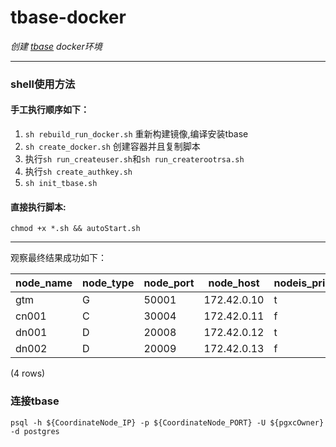 # tbase-docker

*创建 [tbase](https://github.com/Tencent/TBase "tbase") docker环境*

------------



### shell使用方法
#### 手工执行顺序如下：
1. `sh rebuild_run_docker.sh` 重新构建镜像,编译安装tbase
2. `sh create_docker.sh` 创建容器并且复制脚本
3. 执行`sh run_createuser.sh`和`sh run_createrootrsa.sh`
4. 执行`sh create_authkey.sh`
5. `sh init_tbase.sh`

#### 直接执行脚本:
`chmod +x *.sh && autoStart.sh`



------------
观察最终结果成功如下：

 |node_name | node_type | node_port |  node_host  | nodeis_primary | nodeis_preferred |  node_id   | node_cluster_name 
|-----------|-----------|-----------|-------------|----------------|------------------|------------|-------------------
 |gtm       | G         |     50001 | 172.42.0.10 | t              | f                |  428125959 | tbase_cluster
 |cn001     | C         |     30004 | 172.42.0.11 | f              | f                | -264077367 | tbase_cluster
 |dn001     | D         |     20008 | 172.42.0.12 | t              | f                | 2142761564 | tbase_cluster
 |dn002     | D         |     20009 | 172.42.0.13 | f              | f                |  -17499968 | tbase_cluster
(4 rows)

 

 
### 连接tbase
`psql -h ${CoordinateNode_IP} -p ${CoordinateNode_PORT} -U ${pgxcOwner} -d postgres`

 
  
